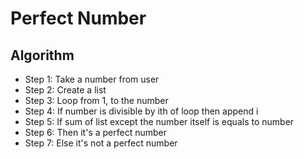 # Perfect Number

## Algorithm

* Step 1: Take a number from user
* Step 2: Create a list
* Step 3: Loop from 1, to the number
* Step 4: If number is divisible by ith of loop then append i
* Step 5: If sum of list except the number itself is equals to number
* Step 6: Then it's a perfect number
* Step 7: Else it's not a perfect number
